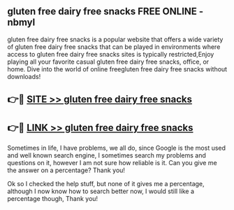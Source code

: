 ## gluten free dairy free snacks FREE ONLINE - nbmyl

gluten free dairy free snacks is a popular website that offers a wide variety of gluten free dairy free snacks that can be played in environments where access to gluten free dairy free snacks sites is typically restricted,Enjoy playing all your favorite casual gluten free dairy free snacks, office, or home. Dive into the world of online freegluten free dairy free snacks without downloads!

## 👉🔴 [SITE >> gluten free dairy free snacks](http://news.freeplayer.one?title=gluten_free_dairy_free_snacks&ref=FRRE)

## 👉🔴 [LINK >> gluten free dairy free snacks](http://news.freeplayer.one?title=gluten_free_dairy_free_snacks&ref=FREE)

Sometimes in life, I have problems, we all do, since Google is the most used and well known search engine, I sometimes search my problems and questions on it, however I am not sure how reliable is it. Can you give me the answer on a percentage? Thank you!

Ok so I checked the help stuff, but none of it gives me a percentage, although I now know how to search better now, I would still like a percentage though, Thank you!